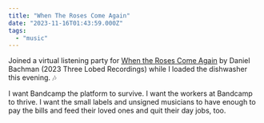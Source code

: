 ```yaml
---
title: "When The Roses Come Again"
date: "2023-11-16T01:43:59.000Z"
tags: 
  - "music"
---
```


Joined a virtual listening party for [When the Roses Come Again](https://threelobed.bandcamp.com/album/when-the-roses-come-again) by Daniel Bachman (2023 Three Lobed Recordings) while I loaded the dishwasher this evening. 🎶

I want Bandcamp the platform to survive. I want the workers at Bandcamp to thrive. I want the small labels and unsigned musicians to have enough to pay the bills and feed their loved ones and quit their day jobs, too.

